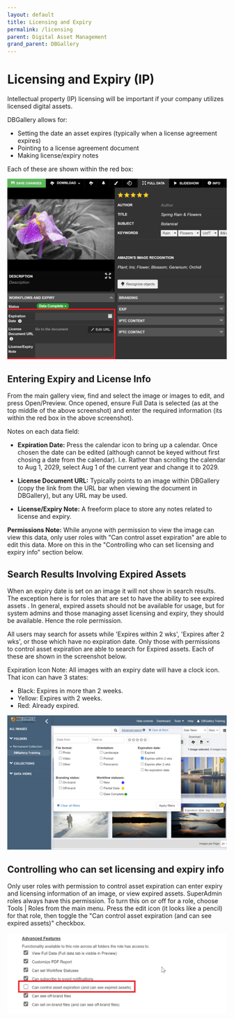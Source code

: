 ```yaml
---
layout: default
title: Licensing and Expiry
permalink: /licensing
parent: Digital Asset Management
grand_parent: DBGallery
---
```


# Licensing and Expiry (IP)

Intellectual property (IP) licensing will be important if your company utilizes licensed digital assets.  

DBGallery allows for:
- Setting the date an asset expires (typically when a license agreement expires)
- Pointing to a license agreement document
- Making license/expiry notes 

Each of these are shown within the red box:

![Licensing Fields](/assets/Licensing-FDV.png)

## Entering Expiry and License Info
From the main gallery view, find and select the image or images to edit, and press Open/Preview.  Once opened, ensure Full Data is selected (as at the top middle of the above screenshot) and enter the required information (its within the red box in the above screenshot).  

Notes on each data field:
- **Expiration Date:** Press the calendar icon to bring up a calendar.  Once chosen the date can be edited (although cannot be keyed without first chosing a date from the calendar).  I.e. Rather than scrolling the calendar to Aug 1, 2029, select Aug 1 of the current year and change it to 2029.

- **License Document URL:** Typically points to an image within DBGallery (copy the link from the URL bar when viewing the document in DBGallery), but any URL may be used.

- **License/Expiry Note:** A freeform place to store any notes related to license and expiry.

**Permissions Note:** While anyone with permission to view the image can view this data, only user roles with "Can control asset expiration" are able to edit this data.   More on this in the "Controlling who can set licensing and expiry info" section below.

## Search Results Involving Expired Assets
When an expiry date is set on an image it will not show in search results.  The exception here is for roles that are set to have the ability to see expired assets .  In general, expired assets should not be available for usage, but for system admins and those managing asset licensing and expiry, they should be available.  Hence the role permission.  

All users may search for assets while 'Expires within 2 wks', 'Expires after 2 wks', or those which have no expiration date.  Only those with permissions to control asset expiration are able to search for Expired assets.  Each of these are shown in the screenshot below.

Expiration Icon Note: All images with an expiry date will have a clock icon.  That icon can have 3 states:
- Black: Expires in more than 2 weeks.
- Yellow: Expires with 2 weeks.
- Red: Already expired.

![Licensing Search](/assets/Licensing-Search.png)


## Controlling who can set licensing and expiry info
Only user roles with permission to control asset expiration can enter expiry and licensing information of an image, or view expired assets.  SuperAdmin roles always have this permission.  To turn this on or off for a role, choose Tools | Roles from the main menu.  Press the edit icon (it looks like a pencil) for that role, then toggle the "Can control asset expiration (and can see expired assets)" checkbox.   

![Licensing Role Permission](/assets/Licensing-RoleSetting.png)
